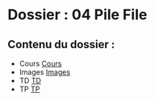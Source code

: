 # Dossier : 04 Pile File
 
 ## Contenu du dossier : 
- Cours [Cours](./Cours)
- Images [Images](./Images)
- TD [TD](./TD)
- TP [TP](./TP)
